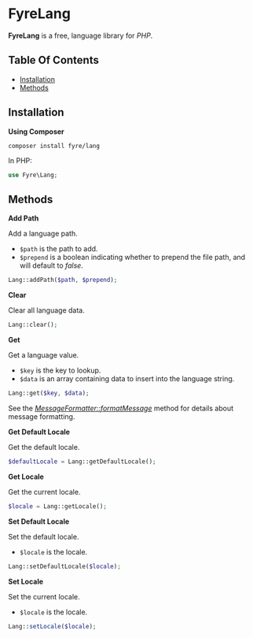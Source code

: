 # FyreLang

**FyreLang** is a free, language library for *PHP*.


## Table Of Contents
- [Installation](#installation)
- [Methods](#methods)



## Installation

**Using Composer**

```
composer install fyre/lang
```

In PHP:

```php
use Fyre\Lang;
```


## Methods

**Add Path**

Add a language path.

- `$path` is the path to add.
- `$prepend` is a boolean indicating whether to prepend the file path, and will default to *false*.

```php
Lang::addPath($path, $prepend);
```

**Clear**

Clear all language data.

```php
Lang::clear();
```

**Get**

Get a language value.

- `$key` is the key to lookup.
- `$data` is an array containing data to insert into the language string.

```php
Lang::get($key, $data);
```

See the [*MessageFormatter::formatMessage*](https://www.php.net/manual/en/messageformatter.formatmessage.php) method for details about message formatting.

**Get Default Locale**

Get the default locale.

```php
$defaultLocale = Lang::getDefaultLocale();
```

**Get Locale**

Get the current locale.

```php
$locale = Lang::getLocale();
```

**Set Default Locale**

Set the default locale.

- `$locale` is the locale.

```php
Lang::setDefaultLocale($locale);
```

**Set Locale**

Set the current locale.

- `$locale` is the locale.

```php
Lang::setLocale($locale);
```